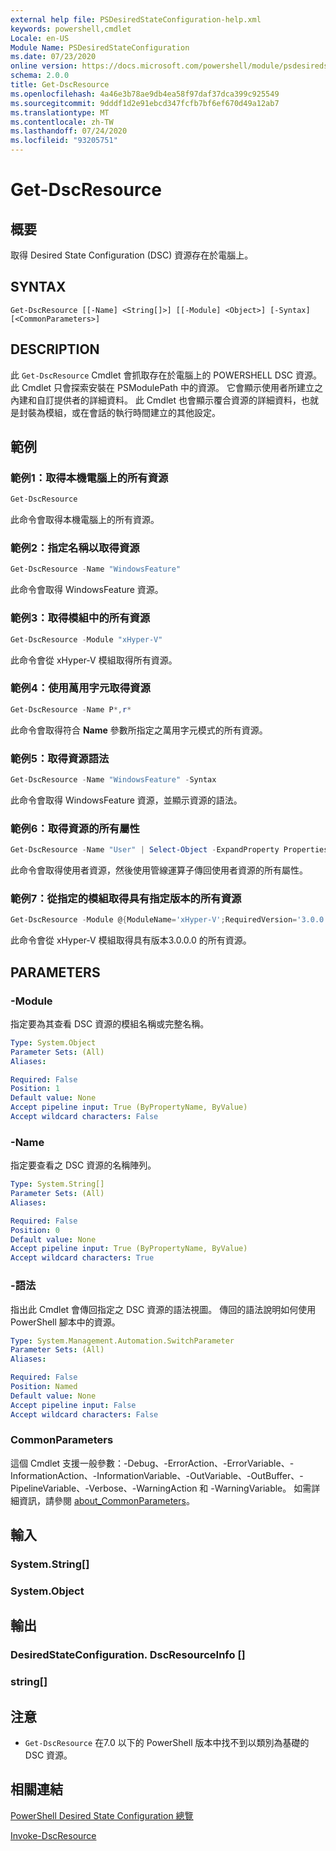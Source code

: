 ```yaml
---
external help file: PSDesiredStateConfiguration-help.xml
keywords: powershell,cmdlet
Locale: en-US
Module Name: PSDesiredStateConfiguration
ms.date: 07/23/2020
online version: https://docs.microsoft.com/powershell/module/psdesiredstateconfiguration/get-dscresource?view=powershell-5.1&WT.mc_id=ps-gethelp
schema: 2.0.0
title: Get-DscResource
ms.openlocfilehash: 4a46e3b78ae9db4ea58f97daf37dca399c925549
ms.sourcegitcommit: 9dddf1d2e91ebcd347fcfb7bf6ef670d49a12ab7
ms.translationtype: MT
ms.contentlocale: zh-TW
ms.lasthandoff: 07/24/2020
ms.locfileid: "93205751"
---
```

# Get-DscResource

## 概要
取得 Desired State Configuration (DSC) 資源存在於電腦上。

## SYNTAX

```
Get-DscResource [[-Name] <String[]>] [[-Module] <Object>] [-Syntax] [<CommonParameters>]
```

## DESCRIPTION

此 `Get-DscResource` Cmdlet 會抓取存在於電腦上的 POWERSHELL DSC 資源。 此 Cmdlet 只會探索安裝在 PSModulePath 中的資源。 它會顯示使用者所建立之內建和自訂提供者的詳細資料。 此 Cmdlet 也會顯示覆合資源的詳細資料，也就是封裝為模組，或在會話的執行時間建立的其他設定。

## 範例

### 範例1：取得本機電腦上的所有資源

```powershell
Get-DscResource
```

此命令會取得本機電腦上的所有資源。

### 範例2：指定名稱以取得資源

```powershell
Get-DscResource -Name "WindowsFeature"
```

此命令會取得 WindowsFeature 資源。

### 範例3：取得模組中的所有資源

```powershell
Get-DscResource -Module "xHyper-V"
```

此命令會從 xHyper-V 模組取得所有資源。

### 範例4：使用萬用字元取得資源

```powershell
Get-DscResource -Name P*,r*
```

此命令會取得符合 **Name** 參數所指定之萬用字元模式的所有資源。

### 範例5：取得資源語法

```powershell
Get-DscResource -Name "WindowsFeature" -Syntax
```

此命令會取得 WindowsFeature 資源，並顯示資源的語法。

### 範例6：取得資源的所有屬性

```powershell
Get-DscResource -Name "User" | Select-Object -ExpandProperty Properties
```

此命令會取得使用者資源，然後使用管線運算子傳回使用者資源的所有屬性。

### 範例7：從指定的模組取得具有指定版本的所有資源

```powershell
Get-DscResource -Module @{ModuleName='xHyper-V';RequiredVersion='3.0.0.0'}
```

此命令會從 xHyper-V 模組取得具有版本3.0.0.0 的所有資源。

## PARAMETERS

### -Module

指定要為其查看 DSC 資源的模組名稱或完整名稱。

```yaml
Type: System.Object
Parameter Sets: (All)
Aliases:

Required: False
Position: 1
Default value: None
Accept pipeline input: True (ByPropertyName, ByValue)
Accept wildcard characters: False
```

### -Name

指定要查看之 DSC 資源的名稱陣列。

```yaml
Type: System.String[]
Parameter Sets: (All)
Aliases:

Required: False
Position: 0
Default value: None
Accept pipeline input: True (ByPropertyName, ByValue)
Accept wildcard characters: True
```

### -語法

指出此 Cmdlet 會傳回指定之 DSC 資源的語法視圖。 傳回的語法說明如何使用 PowerShell 腳本中的資源。

```yaml
Type: System.Management.Automation.SwitchParameter
Parameter Sets: (All)
Aliases:

Required: False
Position: Named
Default value: None
Accept pipeline input: False
Accept wildcard characters: False
```

### CommonParameters

這個 Cmdlet 支援一般參數：-Debug、-ErrorAction、-ErrorVariable、-InformationAction、-InformationVariable、-OutVariable、-OutBuffer、-PipelineVariable、-Verbose、-WarningAction 和 -WarningVariable。 如需詳細資訊，請參閱 [about_CommonParameters](https://go.microsoft.com/fwlink/?LinkID=113216)。

## 輸入

### System.String[]

### System.Object

## 輸出

### DesiredStateConfiguration. DscResourceInfo []

### string[]

## 注意

- `Get-DscResource` 在7.0 以下的 PowerShell 版本中找不到以類別為基礎的 DSC 資源。

## 相關連結

[PowerShell Desired State Configuration 總覽](/powershell/scripting/dsc/overview/overview)

[Invoke-DscResource](Invoke-DscResource.md)
